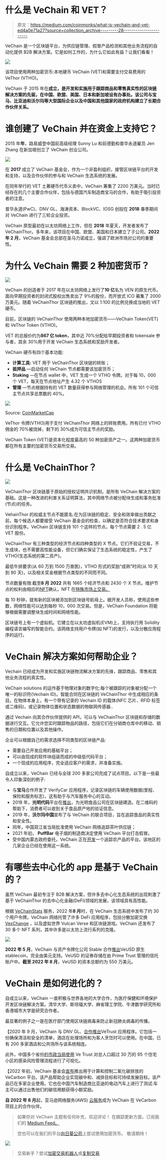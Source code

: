 # 什么是 VeChain 和 VET？

> 原文：<https://medium.com/coinmonks/what-is-vechain-and-vet-ed4a0e71a27?source=collection_archive---------28----------------------->

VeChain 是一个区块链平台，为供应链管理、假冒产品检测和其他业务流程的自动化提供 B2B 解决方案。它是如何工作的，为什么它如此有益？让我们看看！

![](img/fa5378121c10139f59faf1df2ffe5dc7.png)

该项目使用两种加密货币:本地硬币 VeChain (VET)和需要支付交易费用的 VeThor (VTHO)。

VeChain 于 2015 年在**成立，是开发和实施用于跟踪商品和零售真实性的区块链解决方案的先驱，在中国、欧盟、美国、日本和新加坡设有办事处。该公司与宝马、比亚迪和沃尔玛等大型国际企业以及中国和其他国家的政府机构建立了长期合作伙伴关系。**

# 谁创建了 VeChain 并在资金上支持它？

2015 年**年**，路易威登中国前高级经理 Sunny Lu 和前德勤和普华永道雇员 Jen Zhang 在新加坡创立了 VeChain 创业公司。

![](img/b287a45c194f03459ac2e2cc3b4abdbe.png)

在 **2017** 成立了 VeChain 基金会，作为一个非盈利组织，接管区块链平台的开发和支持，以及合作伙伴的参与和 VeChain 生态系统的发展。

在同年举行的 VET 土著硬币代币义卖中，VeChain 筹集了 2200 万美元。当时已经存在的几个主要合作伙伴，包括与德国汽车制造商宝马的合作，有助于吸引投资者的注意。

普华永道(PwC)、DNV GL、海涛资本、BlockVC、IOSG 创投在 **2018** 春季期间对 VeChain 进行了三轮企业投资。

VeChain 原型最初在以太坊网络上工作，但在 **2018** 年夏天，开发者发布了 VeChainThor。多年来，该项目在中国、欧盟、美国和日本建立了子公司。**2022 年 2 月**，VeChain 基金会总部在圣马力诺成立，强调了欧洲市场对公司的重要性。

# 为什么 VeChain 需要 2 种加密货币？

![](img/44475fcbc43c8ea9784d86af512a512b.png)

VeChain 的创造者于 2017 年在以太坊网络上发行了**10 亿**名为 VEN 的原生代币。面向早期投资者的封闭式股权出售卖出了 9%的股份，而开放式 ICO 募集了 2000 万美元。随着 VeChainThor 区块链的推出，文以 1:100 的比例兑换成当地的 VET 硬币。

目前，区块链的 VeChainThor 使用两种本地加密货币——VeChain Token(VET)和 VeThor Token (VTHO)。

VET 的总报价约为**867 亿 token**，其中近 70%分配给早期投资者和 tokensale 参与者，其余 30%用于开发 VeChain 生态系统和奖励开发者。

VeChain 硬币有四个基本功能:

*   **计算工具:** VET 用于 VeChainThor 区块链的转账；
*   **抵押品** —启动任何 VeChain 节点都需要该加密货币；
*   **Staking** —在节点 wallet 中，VET 生成一个 VTHO 令牌。对于每 10，000 个 VET，每天在节点地址产生 4.32 个 VTHOS
*   **管理** —节点根据持有的 VET 数量获得参与网络管理的机会。所有 101 个可信主节点共享总票数的 40%。

![](img/d69a3e137f14bfd1d6bb2febc8781502.png)

Source: [CoinMarketCap](https://coinmarketcap.com/currencies/vechain/)

VeThor 令牌(VTHO)用于支付 VeChainThor 网络上的转账费用。所有已付 VTHO 佣金的 70%被烧掉，剩下的 30%成为可信主节点的奖励。

VeChain Token (VET)是资本化程度最高的 50 种加密资产之一。这两种加密货币都在所有主要的加密货币交易所交易。

# 什么是 VeChainThor？

![](img/301f15a19a281f23216b49c794a8f8d8.png)

VeChainThor 区块链基于原始的授权证明共识机制，是所有 VeChain 解决方案的基础。这是一种改进的利害关系证明算法，其中网络节点被分配块生成和事务批准(节点)的任务。

VehainThor 的权威主节点不能匿名:在为区块链的稳定、安全和效率做出贡献之前，每个候选人都要接受 VeChain 基金会的检查，以确定是否符合技术要求和身份识别程序。VeChain 区块链支持 101 个这样的节点，每个节点需要 2 . 5 亿 VET 股份。

VeChainThor 有三种类型的经济节点和四种类型的 X 节点。它们不验证交易，不生成块，也不需要高性能设备，但它们确实保证了生态系统的稳定性，产生了 VTHO(生态系统的第二资产)。

最低牛排要求(从 60 万到 1500 万兽医)，VTHO 形式的奖励“成熟”时间(从 10 天到 90 天)，以及相关奖金根据节点类型的不同而不同。

节点数量有限:截至**8 月** **2022** 共有 1665 个经济节点和 2430 个 X 节点。维护节点的权利由相应的[NFT](/@SunflowerCorpAdmin/what-is-nft-part-1-4e86c04c1e79)确认，NFT 在[特殊市场上交易。](https://manager.vechainstats.com/vnt-marketplace/)

每 10 秒钟，就有新的区块被添加到区块链号航母上。据开发人员称，使用这些参数，网络性能可以达到每秒 10，000 次交易。但是，VeChain Foundation 将能够根据需要调整块生成时间和网络性能。

区块链号上有一个虚拟机。它建立在以太坊虚拟机(EVM)上，支持执行用 Solidity 编程语言编写的智能合约。该网络支持用户令牌(如 NFT)的发行，以及分散应用程序的运行。

# VeChain 解决方案如何帮助企业？

Vechain 已经成为开发和实施区块链物流解决方案的先锋，跟踪商品、零售和其他业务流程的真实性。

VeChain solutions 的运作基于物理对象的数字化:每个被跟踪的对象被分配一个唯一的标识符(Vechain ID)。智能合同在区块链的 VeChainThor 中生成相应的条目。在物体本身上，有一个带有记录的 Vechain ID 的载体(NFC 芯片、RFID 标签或二维码)，或记录物体位置和状态数据的物联网传感器..

通过 Vechain 向其合作伙伴提供的 API，可以与 VeChainThor 区块链和存储的数据进行交互。它允许您实时跟踪物品的路径，包括它们在分销商仓库中的移动、销售的日期和位置以及其他操作。

企业可以根据自己的需求选择不同类型的区块链产品:

*   需要自己开发应用的基础平台；
*   可以由现成的软件块组装而成的中级低代码平台；
*   一个现成的应用程序，完全适应客户的需求，并准备实施。

自成立以来，VeChain 已经与全球 200 多家公司完成了试点项目。以下是一些最令人印象深刻的例子:

*   与**宝马**合作开发了 VerifyCar 应用程序，记录区块链的车辆使用数据(里程、保险和服务标志)，这有助于与汽车服务中心的互动。
*   2018 年，**光明代码**平台在[推出](/vechain-foundation/cupids-farm-milk-produced-by-bright-food-became-the-first-product-to-go-live-on-brightcode-a-626cb33ee09d)，为光明食品公司在区块链建造。在二维码的帮助下，消费者可以收到关于食品原产地的验证信息。
*   2019 年，**沃尔玛中国**宣布了与 VeChain 的联合项目，旨在追踪食品的真实性和安全性。
*   同年，中国双江省当局批准使用 VeChain 网络追踪茶叶供应链；
*   2021 年初， **PuffBar** 电子烟的制造商决定使用 VeChain 平台打击假冒。
*   受中国内蒙古政府委托，VeChain 正在[开发](https://www.vechain.org/vechain-builds-government-traceability-platform-for-the-ongnuid-banner-region-inner-mongolia-china/)一个追踪农产品的平台。该地区的几家企业已经在使用这一系统。

# 有哪些去中心化的 app 是基于 VeChain 的？

虽然 VeChain 最初专注于 B2B 解决方案，但许多去中心化生态系统的出现刺激了基于 VeChainThor 的去中心化金融(DeFi)领域的发展，该领域具有高性能。

根据 [VeChainStats](https://vechainstats.com/) 服务，2022 年**8 月**时，在 VeChain 生态系统中发布了约 30 个用户令牌。VeChain 网络托管了许多 DeFi 应用程序，包括分散加密交换 [VexChange](https://vexchange.io/) ，以及虚拟世界 Vulcan Verse 和区块链游戏。VeChain 还发布了 30 多个 NFT 系列，其中许多是以太坊上流行系列的克隆。

![](img/667f4ca10163f6ae0b6ac577100357bb.png)

**2022 年 5 月**，VeChain 与资产令牌化公司 Stable 合作[推出](https://www.vechain.org/what-is-veusd-everything-about-vechains-stablecoin/)VeUSD 原生 stablecoin，完全由美元支持。VeUSD 的证券存储在由 Prime Trust 管理的信托账户中。**截至 2022 年 8 月**，VeUSD 的资本总额约为 550 万美元。

# VeChain 是如何进化的？

自成立以来，VeChain 一直积极与世界各地的大学合作，为医疗保健和环境保护开发区块链解决方案。清华大学、斯坦福大学、麻省理工学院、牛津数学研究所和香港城市大学是研究合作者。

最显著的例子之一是在医疗部门使用区块链病毒来防止新冠肺炎病毒的传播。

【2020 年 9 月，VeChain 与 DNV GL、[合作推出](/vechain-foundation/vechain-and-dnv-gl-release-vetrust-a-new-blockchain-based-risk-self-assessment-application-to-d91fce3d41d1)VeTrust 应用程序。它包括一份确保清洁和安全的清单，酒店在处理场所和为客人烹饪时可以使用。在中国，已有 200 多家酒店和公共场所与该系统相连。

此外，中国多个省份[的市政当局使用](/vechain-foundation/vetrust-adopted-by-local-chinese-government-helping-300k-citizens-return-to-normalcy-deepening-fcc57487666) Ve Trust 对总人口超过 30 万的 95 个住宅小区的感染风险管理流程进行了可视化。

【2022 年初，VeChain 基金会[宣布](https://www.vechain.org/amazon-web-services-aws-becomes-technology-partner-to-vecarbon-enabling-international-scale-carbon-management-services/)推出用于计算和控制二氧化碳排放的 VeCarbon 平台。该产品帮助企业实现碳中和、减排目标和可持续发展目标。该产品已在多家企业使用。它也在中国汽车制造商比亚迪的电动汽车上进行了测试:车主可以通过出售他们的碳信用额获得小额奖励。

**自 2022 年 8 月**起，亚马逊网络服务(AWS) [云服务](/vechain-foundation/amazon-web-services-aws-becomes-technology-partner-to-vecarbon-enabling-inter-national-scale-162fbad6dd39)成为 VeChain 在 VeCarbon 项目上的合作伙伴。

> 如果你对 VeChain 主题有任何补充，欢迎评论！
> 在跟踪更新方面，订阅我们的 [Medium Feed。](/@SunflowerCorpAdmin)
> 
> 您也可以在我们的平台[向日葵公司](https://sunflowercorp.com)上尝试使用加密货币。
> 敬请期待！

![](img/12f3e46f3bf15291a8ffc869e2ffc7c4.png)

> 交易新手？尝试[加密交易机器人](/coinmonks/crypto-trading-bot-c2ffce8acb2a)或[复制交易](/coinmonks/top-10-crypto-copy-trading-platforms-for-beginners-d0c37c7d698c)